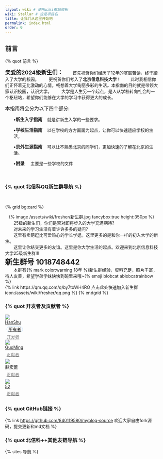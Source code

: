 ```yaml
---
layout: wiki # 使用wiki布局模板
wiki: Stellar # 这是项目名
title: 让我们从这里开始吧
permalink: index.html
order: 0
---
```



## 前言
{% quot 前言 %}

<font size=4>**亲爱的2024级新生们：**</font>
<font>&emsp;&emsp;首先祝贺你们经历了12年的寒窗苦读，终于踏入了大学的校园。
    &emsp;&emsp;更祝贺你们考入了**北京信息科技大学**！
    &emsp;&emsp;此时我相信你们正怀着无比激动的心情，畅想着大学绚丽多彩的生活。本指南的目的就是带领大家认识校园，认识大学。
    &emsp;&emsp;大学是人生另一个起点，是人从学校转向社会的一个枢纽站，希望你们能够在大学的学习中获得更大的成长。</font>

<p class=MsoNormal><span style='font-size:12pt'>本指南将会分为以下四个部分<span lang=EN-US>:</span></span></p>
<p class=MsoNormal style='margin-left:21.0pt'><b><span lang=EN-US style='font-size:11.0pt'>&#8226;</span></b><b><span
            style='font-size:11.0pt'>新生入学指南</span></b><span lang=EN-US>&nbsp;&nbsp;&nbsp; </span>就是讲新生入学的一些要求。</p>
<p class=MsoNormal style='margin-left:21.0pt'><b><span lang=EN-US style='font-size:11.0pt'>&#8226;</span></b><b><span
            style='font-size:11.0pt'>学校生活指南</span></b><span lang=EN-US>&nbsp;&nbsp;&nbsp;
    </span>以在学校的方方面面为起点，让你可以快速适应学校的生活。</p>
<p class=MsoNormal style='margin-left:21.0pt'><b><span lang=EN-US style='font-size:11.0pt'>&#8226;</span></b><b><span
            style='font-size:11.0pt'>京外生源指南</span></b><span lang=EN-US>&nbsp;&nbsp;&nbsp;
    </span>可以让不熟悉北京的同学们，更加快速的了解在北京的生活。</p>
<p class=MsoNormal style='margin-left:21.0pt'><b><span lang=EN-US style='font-size:11.0pt'>&#8226;</span></b><b><span
            style='font-size:11.0pt'>附录</span></b><span lang=EN-US>&nbsp;&nbsp;&nbsp;&nbsp; </span>主要是一些学校的文件</p>

</br>

###  

### {% quot 北信科QQ新生群导航 %}
</br>
<!-- [{% quot 点击此处快速加入新生群 icon:qq %}](https://qm.qq.com/q/by7toWH4RO) -->

{% grid bg:card %}
<!-- cell left -->
<center>{% image /assets/wiki/fresher/新生群.jpg fancybox:true height:350px %}</center>
<!-- cell right -->
<left>
    &emsp;&emsp;25级的新生们，你们是否对即将步入的大学充满期待?</br>&emsp;&emsp;对未来的学习生活有着许许多多的疑问?</br>&emsp;&emsp;这里有卖萌逗比可爱热心的学长学姐。这里更多的是和你一样的初入大学的新生。</br>&emsp;&emsp;这里让你结交更多的友谊。这里是你大学生活的起点。欢迎来到北京信息科技大学25级新生群!!!</br>
    <font size=5><b>新生群号 1018748442</b></font>
    </br>&emsp;&emsp;本群有{% mark color:warning 18年 %}新生群经验，资料充足，照片丰富，待人友善，希望学弟学妹快快到碗里来哦~{% emoji blobcat ablobcatrainbow %}</br>{% link https://qm.qq.com/q/by7toWH4RO 点击此处快速加入新生群 icon:/assets/wiki/fresher/qq.png %}
</left>
{% endgrid %}



### {% quot 开发者及贡献者 %}

<div class="tag-plugin users-wrap">
    <!-- <div class="stellar-friends-api" api="https://api.vlts.cc/output_data/v2/xaoxuu/friends"> -->
        <div class="group-body">
            <div class="user-card"><a class="card-link" target="_blank" rel="external nofollow noopener noreferrer"
                    href="https://me.xn--vuq01fsfz80dj9cl05amqh.tech/"><img
                        src="/assets/wiki/icon/hanshu.jpg"
                        onerror="javascript:this.src='https://gcore.jsdelivr.net/gh/cdn-x/placeholder@1.0.4/avatar/round/3442075.svg';">
                    <div class="name"><span>HanShu</span></div>
                    <div class="hidden text-xs leading-[18px] sm:inline-flex" style="padding:5px;"><span class="color-box-border-info font-medium capitalize ml-1 rounded-xl border px-[7px]" style="color:black;border:1.5px solid #bee0ff;border-radius:10px;padding:0px 5px;">所有者</span></div><span class="color-box-border-info font-medium capitalize ml-1 rounded-xl border px-[7px]" style="color:grey;padding:0px 5px;">开发者</span>
                </a></div>
            <div class="user-card"><a class="card-link" target="_blank" rel="external nofollow noopener noreferrer"
                    href="/assets/wiki/fresher/chatroom/机电学院.png"><img src="/assets/wiki/icon/guoming.jpg"
                        onerror="javascript:this.src='https://gcore.jsdelivr.net/gh/cdn-x/placeholder@1.0.4/avatar/round/3442075.svg';">
                    <div class="name"><span>GuoMing</span></div>
                    <div class="hidden text-xs leading-[18px] sm:inline-flex" style="padding:5px;"><span class="color-box-border-info font-medium capitalize ml-1 rounded-xl border px-[7px]" style="color:grey;">贡献者</span></div>
                </a></div>
            <div class="user-card"><a class="card-link" target="_blank" rel="external nofollow noopener noreferrer"
                    href="/assets/wiki/icon/zhaohonglei2.jpg"><img src="/assets/wiki/icon/zhaohonglei.jpg"
                        onerror="javascript:this.src='https://gcore.jsdelivr.net/gh/cdn-x/placeholder@1.0.4/avatar/round/3442075.svg';">
                    <div class="name"><span>赵宏蕾</span></div>
                    <div class="hidden text-xs leading-[18px] sm:inline-flex" style="padding:5px;"><span class="color-box-border-info font-medium capitalize ml-1 rounded-xl border px-[7px]" style="color:grey;">贡献者</span></div>
                </a></div>
            <div class="user-card"><a class="card-link" target="_blank" rel="external nofollow noopener noreferrer"
                    href="/assets/wiki/icon/wuye2.jpg"><img src="/assets/wiki/icon/wuye.jpg"
                        onerror="javascript:this.src='https://gcore.jsdelivr.net/gh/cdn-x/placeholder@1.0.4/avatar/round/3442075.svg';">
                    <div class="name"><span>52</span></div>
                    <div class="hidden text-xs leading-[18px] sm:inline-flex" style="padding:5px;"><span class="color-box-border-info font-medium capitalize ml-1 rounded-xl border px-[7px]" style="color:grey;">贡献者</span></div>
                </a></div>
        </div>
    <!-- </div> -->
</div>



### {% quot GitHub链接 %}
{% link https://github.com/840119580/myblog-source 欢迎大家自由fork源码，提交更新和md文档 %}
### {% quot 北信科++其他友链导航 %}
<!-- {% link /group 北信科群组导航 icon:/assets/wiki/icon/like.png %} -->
<!-- {% link https://www.bistu.edu.cn/ 北京信息科技大学官网 icon:/assets/wiki/fresher/caiselogo.png %}
{% link https://zhaosheng.bistu.edu.cn/ 本科生招生网 %} -->
<!-- {% link https://xaoxuu.com/wiki/stellar/ 本指南使用主题 %} -->

{% sites 导航 %}